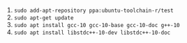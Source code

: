 1. `sudo add-apt-repository ppa:ubuntu-toolchain-r/test`
1. `sudo apt-get update`
1. `sudo apt install gcc-10 gcc-10-base gcc-10-doc g++-10`
1. `sudo apt install libstdc++-10-dev libstdc++-10-doc`